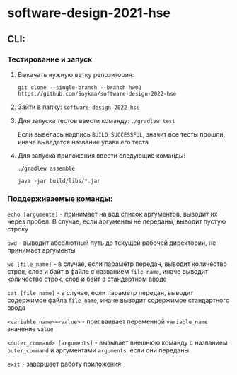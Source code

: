 # software-design-2021-hse
## CLI:
### Тестирование и запуск
1. Выкачать нужную ветку репозитория:
   
      `git clone --single-branch --branch hw02 https://github.com/Soykaa/software-design-2022-hse`


2. Зайти в папку: `software-design-2022-hse`


3. Для запуска тестов ввести команду:
   `./gradlew test`
   
    Если вывелась надпись `BUILD SUCCESSFUL`, значит все тесты прошли, иначе выведется название упавшего теста


4. Для запуска приложения ввести следующие команды:
    
    `./gradlew assemble`

    `java -jar build/libs/*.jar`

### Поддерживаемые команды:

`echo [arguments]` - принимает на вод список аргументов, выводит их через пробел. В случае, если аргументы не переданы, выводит пустую строку

`pwd` - выводит абсолютный путь до текущей рабочей директории, не принимает аргументы

`wc [file_name]` - в случае, если параметр передан, выводит количество строк, слов и байт в файле с названием `file_name`, иначе выводит количество строк, слов и байт в стандартном вводе

`cat [file_name]` - в случае, если параметр передан, выводит содержимое файла `file_name`, иначе выводит содержимое стандартного ввода

`<variable_name>=<value>` - присваивает переменной `variable_name` значение `value`

`<outer_command> [arguments]` - вызывает внешнюю команду с названием `outer_command` и аргументами  `arguments`, если они переданы

`exit` - завершает работу приложения
